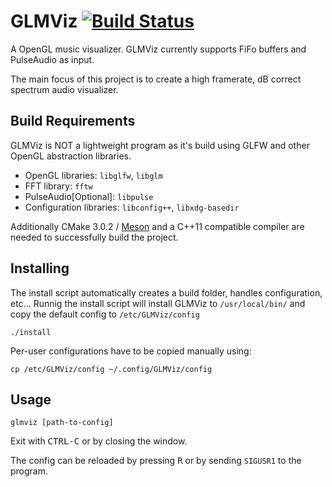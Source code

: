 # GLMViz [![Build Status](https://travis-ci.org/hannesha/GLMViz.svg?branch=master)](https://travis-ci.org/hannesha/GLMViz)
A OpenGL music visualizer. GLMViz currently supports FiFo buffers and PulseAudio as input.

The main focus of this project is to create a high framerate, dB correct spectrum audio visualizer.

## Build Requirements
GLMViz is NOT a lightweight program as it's build using GLFW and other OpenGL abstraction libraries.
* OpenGL libraries: `libglfw`, `libglm`
* FFT library: `fftw`
* PulseAudio[Optional]: `libpulse`
* Configuration libraries: `libconfig++`, `libxdg-basedir`

Additionally CMake 3.0.2 / [Meson](http://www.mesonbuild.com) and a C++11 compatible compiler are needed to successfully build the project.

## Installing
The install script automatically creates a build folder, handles configuration, etc...
Runnig the install script will install GLMViz to `/usr/local/bin/` and copy the default config to `/etc/GLMViz/config`

    ./install

Per-user configurations have to be copied manually using:

    cp /etc/GLMViz/config ~/.config/GLMViz/config

## Usage
    glmviz [path-to-config]

Exit with <kbd>CTRL-C</kbd> or by closing the window.

The config can be reloaded by pressing <kbd>R</kbd> or by sending `SIGUSR1` to the program.
